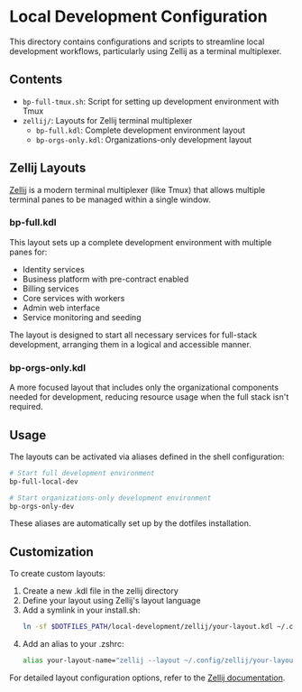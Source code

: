 # Local Development Configuration

This directory contains configurations and scripts to streamline local development workflows, particularly using Zellij as a terminal multiplexer.

## Contents

- `bp-full-tmux.sh`: Script for setting up development environment with Tmux
- `zellij/`: Layouts for Zellij terminal multiplexer
  - `bp-full.kdl`: Complete development environment layout
  - `bp-orgs-only.kdl`: Organizations-only development layout

## Zellij Layouts

[Zellij](https://zellij.dev/) is a modern terminal multiplexer (like Tmux) that allows multiple terminal panes to be managed within a single window.

### bp-full.kdl

This layout sets up a complete development environment with multiple panes for:
- Identity services
- Business platform with pre-contract enabled
- Billing services
- Core services with workers
- Admin web interface
- Service monitoring and seeding

The layout is designed to start all necessary services for full-stack development, arranging them in a logical and accessible manner.

### bp-orgs-only.kdl

A more focused layout that includes only the organizational components needed for development, reducing resource usage when the full stack isn't required.

## Usage

The layouts can be activated via aliases defined in the shell configuration:

```bash
# Start full development environment
bp-full-local-dev

# Start organizations-only development environment
bp-orgs-only-dev
```

These aliases are automatically set up by the dotfiles installation.

## Customization

To create custom layouts:

1. Create a new .kdl file in the zellij directory
2. Define your layout using Zellij's layout language
3. Add a symlink in your install.sh:
   ```bash
   ln -sf $DOTFILES_PATH/local-development/zellij/your-layout.kdl ~/.config/zellij/your-layout.kdl
   ```
4. Add an alias to your .zshrc:
   ```bash
   alias your-layout-name="zellij --layout ~/.config/zellij/your-layout.kdl"
   ```

For detailed layout configuration options, refer to the [Zellij documentation](https://zellij.dev/documentation/).